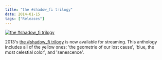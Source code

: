 ```yaml
---
title: "the #shadow_fi trilogy"
date: 2014-01-15
tags: ["Releases"]
---
```


[![the #shadow_fi trilogy](/images/the-shadow-fi-trilogy.jpg)](https://open.spotify.com/artist/6sbjf88uIA5dFemPeCamJa)

2013's [the #shadow_fi trilogy](https://open.spotify.com/artist/6sbjf88uIA5dFemPeCamJa) is now available for streaming. This anthology includes all of the yellow ones: 'the geometrie of our lost cause', 'blue, the most celestial color', and 'senescence'.
